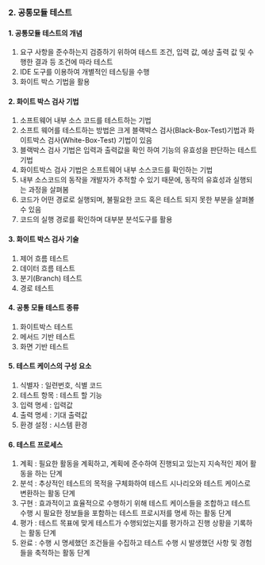### 2. 공통모듈 테스트
#### 1. 공통모듈 테스트의 개념
1. 요구 사항을 준수하는지 검증하기 위하여 테스트 조건, 입력 값, 예상 출력 값 및 수행한 결과 등 조건에 따라 테스트 
2. IDE 도구를 이용하여 개별적인 테스팅을 수행
3. 화이트 박스 기법을 활용
#### 2. 화이트 박스 검사 기법
1. 소프트웨어 내부 소스 코드를 테스트하는 기법
2. 소프트 웨어를 테스트하는 방법은 크게 블랙박스 검사(Black-Box-Test)기법과 화이트박스 검사(White-Box-Test) 기법이 있음
3. 블랙박스 검사 기법은 입력과 출력값을 확인 하여 기능의 유효성을 판단하는 테스트 기법
4. 화이트박스 검사 기법은 소프트웨어 내부 소스코드를 확인하는 기법
5. 내부 소스코드의 동작을 개발자가 추적할 수 있기 때문에, 동작의 유효성과 실행되는 과정을 살펴봄
6. 코드가 어떤 경로로 실행되며, 불필요한 코드 혹은 테스트 되지 못한 부분을 살펴볼 수 있음
7. 코드의 실행 경로를 확인하며 대부분 분석도구를 활용
#### 3. 화이트 박스 검사 기술
1. 제어 흐름 테스트
2. 데이터 흐름 테스트
3. 분기(Branch) 테스트
4. 경로 테스트
#### 4. 공통 모듈 테스트 종류
1. 화이트박스 테스트
2. 메서드 기반 테스트
3. 화면 기반 테스트
#### 5. 테스트 케이스의 구성 요소
1. 식별자 : 일련번호, 식별 코드
2. 테스트 항목 : 테스트 할 기능
3. 입력 명세 : 입력값
4. 출력 명세 : 기대 출력값
5. 환경 설정 : 시스템 환경
#### 6. 테스트 프로세스
1. 계획 : 필요한 활동을 계획하고, 계획에 준수하여 진행되고 있는지 지속적인 제어 활동을 하는 단계
2. 분석 : 추상적인 테스트의 목적을 구체화하여 테스트 시나리오와 테스트 케이스로 변환하는 활동 단계
3. 구현 : 효과적이고 효율적으로 수행하기 위해 테스트 케이스들을 조합하고 테스트 수행 시 필요한 정보들을 포함하는 테스트 프로시저를 명세 하는 활동 단계
4. 평가 : 테스트 목표에 맞게 테스트가 수행되었는지를 평가하고 진행 상황을 기록하는 활동 단계
5. 완료 : 수행 시 명세했던 조건들을 수집하고 테스트 수행 시 발생했던 사항 및 경험들을 축적하는 활동 단계

